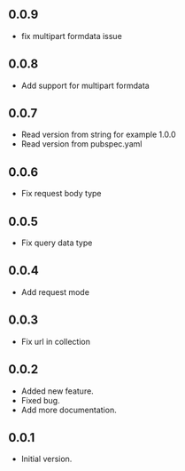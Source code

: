 ## 0.0.9

- fix multipart formdata issue

## 0.0.8

- Add support for multipart formdata

## 0.0.7

- Read version from string for example 1.0.0
- Read version from pubspec.yaml

## 0.0.6

- Fix request body type

## 0.0.5

- Fix query data type

## 0.0.4

- Add request mode

## 0.0.3

- Fix url in collection

## 0.0.2

- Added new feature.
- Fixed bug.
- Add more documentation.

## 0.0.1

- Initial version.
